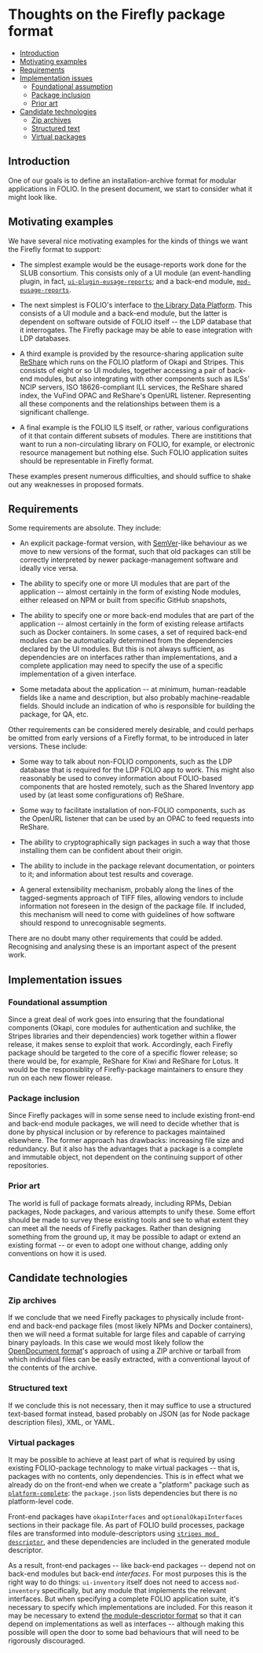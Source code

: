 # Thoughts on the Firefly package format


<!-- md2toc -l 2 package.md -->
* [Introduction](#introduction)
* [Motivating examples](#motivating-examples)
* [Requirements](#requirements)
* [Implementation issues](#implementation-issues)
    * [Foundational assumption](#foundational-assumption)
    * [Package inclusion](#package-inclusion)
    * [Prior art](#prior-art)
* [Candidate technologies](#candidate-technologies)
    * [Zip archives](#zip-archives)
    * [Structured text](#structured-text)
    * [Virtual packages](#virtual-packages)


## Introduction

One of our goals is to define an installation-archive format for modular applications in FOLIO. In the present document, we start to consider what it might look like.


## Motivating examples

We have several nice motivating examples for the kinds of things we want the Firefly format to support:

* The simplest example would be the eusage-reports work done for the SLUB consortium. This consists only of a UI module (an event-handling plugin, in fact, [`ui-plugin-eusage-reports`](https://github.com/folio-org/ui-plugin-eusage-reports); and a back-end module, [`mod-eusage-reports`](https://github.com/folio-org/mod-eusage-reports).

* The next simplest is FOLIO's interface to [the Library Data Platform](https://github.com/library-data-platform/ldp). This consists of a UI module and a back-end module, but the latter is dependent on software outside of FOLIO itself -- the LDP database that it interrogates. The Firefly package may be able to ease integration with LDP databases.

* A third example is provided by the resource-sharing application suite [ReShare](https://projectreshare.org/) which runs on the FOLIO platform of Okapi and Stripes. This consists of eight or so UI modules, together accessing a pair of back-end modules, but also integrating with other components such as ILSs' NCIP servers, ISO 18626-compliant ILL services, the ReShare shared index, the VuFind OPAC and ReShare's OpenURL listener. Representing all these components and the relationships between them is a significant challenge.

* A final example is the FOLIO ILS itself, or rather, various configurations of it that contain different subsets of modules. There are instititions that want to run a non-circulating library on FOLIO, for example, or electronic resource management but nothing else. Such FOLIO application suites should be representable in Firefly format.

These examples present numerous difficulties, and should suffice to shake out any weaknesses in proposed formats.


## Requirements

Some requirements are absolute. They include:

* An explicit package-format version, with [SemVer](https://semver.org/)-like behaviour as we move to new versions of the format, such that old packages can still be correctly interpreted by newer package-management software and ideally vice versa.

* The ability to specify one or more UI modules that are part of the application -- almost certainly in the form of existing Node modules, either released on NPM or built from specific GitHub snapshots,

* The ability to specify one or more back-end modules that are part of the application -- almost certainly in the form of existing release artifacts such as Docker containers. In some cases, a set of required back-end modules can be automatically determined from the dependencies declared by the UI modules. But this is not always sufficient, as dependencies are on interfaces rather than implementations, and a complete application may need to specify the use of a specific implementation of a given interface.

* Some metadata about the application -- at minimum, human-readable fields like a name and description, but also probably machine-readable fields. Should include an indication of who is responsible for building the package, for QA, etc.

Other requirements can be considered merely desirable, and could perhaps be omitted from early versions of a Firefly format, to be introduced in later versions. These include:

* Some way to talk about non-FOLIO components, such as the LDP database that is required for the LDP FOLIO app to work. This might also reasonably be used to convey information about FOLIO-based components that are hosted remotely, such as the Shared Inventory app used by (at least some configurations of) ReShare.

* Some way to facilitate installation of non-FOLIO components, such as the OpenURL listener that can be used by an OPAC to feed requests into ReShare.

* The ability to cryptographically sign packages in such a way that those installing them can be confident about their origin.

* The ability to include in the package relevant documentation, or pointers to it; and information about test results and coverage.

* A general extensibility mechanism, probably along the lines of the tagged-segments approach of TIFF files, allowing vendors to include information not foreseen in the design of the package file. If included, this mechanism will need to come with guidelines of how software should respond to unrecognisable segments.

There are no doubt many other requirements that could be added. Recognising and analysing these is an important aspect of the present work.


## Implementation issues

### Foundational assumption

Since a great deal of work goes into ensuring that the foundational components (Okapi, core modules for authentication and suchlike, the Stripes libraries and their dependencies) work together within a flower release, it makes sense to exploit that work. Accordingly, each Firefly package should be targeted to the core of a specific flower release; so there would be, for example, ReShare for Kiwi and ReShare for Lotus. It would be the responsiblity of Firefly-package maintainers to ensure they run on each new flower release.


### Package inclusion

Since Firefly packages will in some sense need to include existing front-end and back-end module packages, we will need to decide whether that is done by physical inclusion or by reference to packages maintained elsewhere. The former approach has drawbacks: increasing file size and redundancy. But it also has the advantages that a package is a complete and immutable object, not dependent on the continuing support of other repositories.

### Prior art

The world is full of package formats already, including RPMs, Debian packages, Node packages, and various attempts to unify these. Some effort should be made to survey these existing tools and see to what extent they can meet all the needs of Firefly packages. Rather than designing something from the ground up, it may be possible to adapt or extend an existing format -- or even to adopt one without change, adding only conventions on how it is used.


## Candidate technologies

### Zip archives

If we conclude that we need Firefly packages to physically include front-end and back-end package files (most likely NPMs and Docker containers), then we will need a format suitable for large files and capable of carrying binary payloads. In this case we would most likely follow the [OpenDocument format](https://en.wikipedia.org/wiki/OpenDocument)'s approach of using a ZIP archive or tarball from which individual files can be easily extracted, with a conventional layout of the contents of the archive.

### Structured text

If we conclude this is not necessary, then it may suffice to use a structured text-based format instead, based probably on JSON (as for Node package description files), XML, or YAML.

### Virtual packages

It may be possible to achieve at least part of what is required by using existing FOLIO-package technology to make virtual packages -- that is, packages with no contents, only dependencies. This is in effect what we already do on the front-end when we create a "platform" package such as [`platform-complete`](https://github.com/folio-org/platform-complete): the `package.json` lists dependencies but there is no platform-level code.

Front-end packages have `okapiInterfaces` and `optionalOkapiInterfaces` sections in their package file. As part of FOLIO build processes, package files are transformed into module-descriptors using [`stripes mod descriptor`](https://github.com/folio-org/stripes-cli/blob/master/doc/commands.md#mod-descriptor-command), and these dependencies are included in the generated module descriptor.

As a result, front-end packages -- like back-end packages -- depend not on back-end modules but back-end _interfaces_. For most purposes this is the right way to do things: `ui-inventory` itself does not need to access `mod-inventory` specifically, but any module that implements the relevant interfaces. But when specifying a complete FOLIO application suite, it's necessary to specify which implementations are included. For this reason it may be necessary to extend [the module-descriptor format](https://github.com/folio-org/okapi/blob/master/okapi-core/src/main/raml/ModuleDescriptor.json) so that it can depend on implementations as well as interfaces -- although making this possible will open the door to some bad behaviours that will need to be rigorously discouraged.


